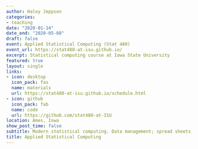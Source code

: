 ```yaml
---
author: Haley Jeppson
categories:
- teaching
date: "2020-01-14"
date_end: "2020-05-08"
draft: false
event: Applied Statistical Computing (Stat 480)
event_url: https://stat480-at-isu.github.io/
excerpt: Statistical computing course at Iowa State University
featured: true
layout: single
links:
- icon: desktop
  icon_pack: fas
  name: materials
  url: https://stat480-at-isu.github.io/schedule.html
- icon: github
  icon_pack: fab
  name: code
  url: https://github.com/stat480-at-ISU
location: Ames, Iowa
show_post_time: false
subtitle: Modern statistical computing. Data management; spread sheets, verifying data accuracy, transferring data between software packages. Data and graphical analysis with statistical software packages. Algorithmic programming concepts and applications. Simulation. Software reliability.
title: Applied Statistical Computing
---
```



